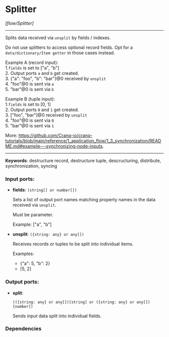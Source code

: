 # Splitter

_[flow/Splitter]_

---

Splits data received via `unsplit` by fields / indexes.  
  
Do not use splitters to access optional record fields. Opt for a `data/dictionary/Item getter` in those cases instead.  
  
Example A (record input):  
1.`fields` is set to ["a", "b"]  
2. Output ports `a` and `b` get created.  
3. {"a": "foo", "b": "bar"}@0 received by `unsplit`  
4. "foo"@0 is sent via `a`  
5. "bar"@0 is sent via `b`  
  
Example B (tuple input):  
1.`fields` is set to [0, 1]  
2. Output ports `0` and `1` get created.  
3. ["foo", "bar"]@0 received by `unsplit`  
4. "foo"@0 is sent via `0`  
5. "bar"@0 is sent via `1`  
  
More: https://github.com/Cranq-io/cranq-tutorials/blob/main/reference/1_application_flow/1_3_synchronization/README.md#example---synchronizing-node-inputs.  

---

__Keywords__: destructure record, destructure tuple, descructuring, distribute, synchronization, syncing

### Input ports:

* __fields__: ` (string[] or number[]) `

    Sets a list of output port names matching property names in the data received via `unsplit`.
    
    Must be parameter.
    
    Example:
    ["a", "b"]


* __unsplit__: ` ({string: any} or any[]) `

    Receives records or tuples to be split into individual items.
    
    Examples:
    * {"a": 5, "b": 2}
    * [5, 2]

### Output ports:

* __split__: 
    ```
    (({string: any} or any[])[string] or ({string: any} or any[])[number])
    ```

    Sends input data split into individual fields.

### Dependencies




